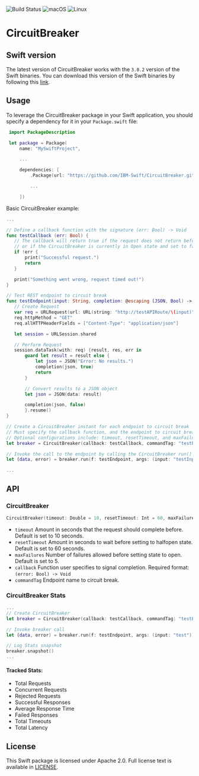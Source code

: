 ![Build Status](https://travis-ci.com/IBM-Swift/CircuitBreaker.svg?token=zkW1banusRzgHu6HwJiN&branch=master)
![macOS](https://img.shields.io/badge/os-macOS-green.svg?style=flat)
![Linux](https://img.shields.io/badge/os-linux-green.svg?style=flat)

# CircuitBreaker

## Swift version
The latest version of CircuitBreaker works with the `3.0.2` version of the Swift binaries. You can download this version of the Swift binaries by following this [link](https://swift.org/download/#releases).

## Usage
To leverage the CircuitBreaker package in your Swift application, you should specify a dependency for it in your `Package.swift` file:

```swift
 import PackageDescription

 let package = Package(
     name: "MySwiftProject",

     ...

     dependencies: [
         .Package(url: "https://github.com/IBM-Swift/CircuitBreaker.git", majorVersion: 0, minor: 0),

         ...

     ])
 ```

 Basic CircuitBreaker example:

 ```swift
 ...

// Define a callback function with the signature (err: Bool) -> Void
func testCallback (err: Bool) {
    // The callback will return true if the request does not return before the specified timeout
    // or if the CircuitBreaker is currently in Open state and set to fail fast
    if !err {
        print("Successful request.")
        return
    }

    print("Something went wrong, request timed out!")
}

// Test REST endpoint to circuit break
func testEndpoint(input: String, completion: @escaping (JSON, Bool) -> ()) {
    // Create Request
    var req = URLRequest(url: URL(string: "http://testAPIRoute/\(input)")!)
    req.httpMethod = "GET"
    req.allHTTPHeaderFields = ["Content-Type": "application/json"]

    let session = URLSession.shared

    // Perform Request
    session.dataTask(with: req) {result, res, err in
        guard let result = result else {
            let json = JSON("Error: No results.")
            completion(json, true)
            return
        }

        // Convert results to a JSON object
        let json = JSON(data: result)

        completion(json, false)
        }.resume()
}

// Create a CircuitBreaker instant for each endpoint to circuit break
// Must specify the callback function, and the endpoint to circuit break
// Optional configurations include: timeout, resetTimeout, and maxFailures
let breaker = CircuitBreaker(callback: testCallback, commandTag: "testEndpoint")

// Invoke the call to the endpoint by calling the CircuitBreaker run() function
let (data, error) = breaker.run(f: testEndpoint, args: (input: "testInput"))

...
```
## API
### CircuitBreaker
```swift
CircuitBreaker(timeout: Double = 10, resetTimeout: Int = 60, maxFailures: Int = 5, callback: @escaping (_ error: Bool) -> Void, commandTag: String)
```
 * `timeout` Amount in seconds that the request should complete before. Default is set to 10 seconds.
 * `resetTimeout` Amount in seconds to wait before setting to halfopen state. Default is set to 60 seconds.
 * `maxFailures` Number of failures allowed before setting state to open. Default is set to 5.
 * `callback` Function user specifies to signal completion. Required format: `(error: Bool) -> Void`
 * `commandTag` Endpoint name to circuit break.

### CircuitBreaker Stats
```swift
...
// Create CircuitBreaker
let breaker = CircuitBreaker(callback: testCallback, commandTag: "testEndpoint")

// Invoke breaker call
let (data, error) = breaker.run(f: testEndpoint, args: (input: "test"))

// Log Stats snapshot
breaker.snapshot()
...
```

#### Tracked Stats:
 * Total Requests
 * Concurrent Requests
 * Rejected Requests
 * Successful Responses
 * Average Response Time
 * Failed Responses
 * Total Timeouts
 * Total Latency

## License
This Swift package is licensed under Apache 2.0. Full license text is available in [LICENSE](LICENSE).
